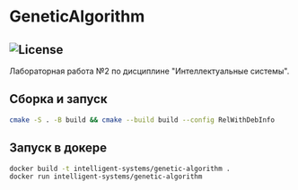 GeneticAlgorithm
===========
![License](https://img.shields.io/badge/Code%20License-MIT-blue.svg)
---------------
Лабораторная работа №2 по дисциплине "Интеллектуальные системы".

Сборка и запуск
---------------
```bash
cmake -S . -B build && cmake --build build --config RelWithDebInfo
```

Запуск в докере
---------------
```bash
docker build -t intelligent-systems/genetic-algorithm .
docker run intelligent-systems/genetic-algorithm
```

